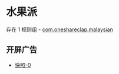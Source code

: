 # 水果派

存在 1 规则组 - [com.oneshareclap.malaysian](/src/apps/com.oneshareclap.malaysian.ts)

## 开屏广告

- [快照-0](https://i.gkd.li/i/14275367)
